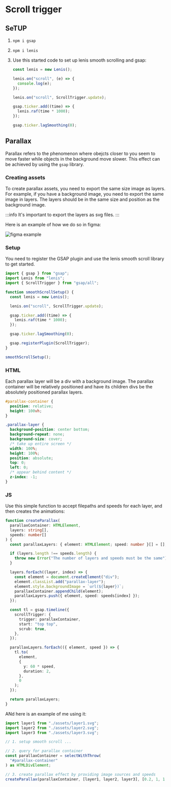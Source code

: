 # Scroll trigger

## SeTUP

1. `npm i gsap`
2. `npm i lenis`
3. Use this started code to set up lenis smooth scrolling and gsap:

   ```ts
   const lenis = new Lenis();

   lenis.on("scroll", (e) => {
     console.log(e);
   });

   lenis.on("scroll", ScrollTrigger.update);

   gsap.ticker.add((time) => {
     lenis.raf(time * 1000);
   });

   gsap.ticker.lagSmoothing(0);
   ```

## Parallax

Parallax refers to the phenomenon where obejcts closer to you seem to move faster while objects in the background move slower. This effect can be achieved by using the `gsap` library.

### Creating assets

To create parallax assets, you need to export the same size image as layers. For example, if you have a background image, you need to export the same image in layers. The layers should be in the same size and position as the background image.

:::info
It's important to export the layers as svg files.
:::

Here is an example of how we do so in figma:

![figma example](https://www.webpagescreenshot.info/image-url/abS2HJqOY)

### Setup

You need to register the GSAP plugin and use the lenis smooth scroll library to get started.

```ts
import { gsap } from "gsap";
import Lenis from "lenis";
import { ScrollTrigger } from "gsap/all";

function smoothScrollSetup() {
  const lenis = new Lenis();

  lenis.on("scroll", ScrollTrigger.update);

  gsap.ticker.add((time) => {
    lenis.raf(time * 1000);
  });

  gsap.ticker.lagSmoothing(0);

  gsap.registerPlugin(ScrollTrigger);
}

smoothScrollSetup();
```

### HTML

Each parallax layer will be a div with a background image. The parallax container will be relatively positioned and have its children divs be the absolutely positioned parallax layers.

```css
#parallax-container {
  position: relative;
  height: 100vh;
}

.parallax-layer {
  background-position: center bottom;
  background-repeat: none;
  background-size: cover;
  /* take up entire screen */
  width: 100%;
  height: 100%;
  position: absolute;
  top: 0;
  left: 0;
  /* appear behind content */
  z-index: -1;
}
```

### JS

Use this simple function to accept filepaths and speeds for each layer, and then creates the animations:

```ts
function createParallax(
  parallaxContainer: HTMLElement,
  layers: string[],
  speeds: number[]
) {
  const parallaxLayers: { element: HTMLElement; speed: number }[] = [];

  if (layers.length !== speeds.length) {
    throw new Error("The number of layers and speeds must be the same");
  }

  layers.forEach((layer, index) => {
    const element = document.createElement("div");
    element.classList.add("parallax-layer");
    element.style.backgroundImage = `url(${layer})`;
    parallaxContainer.appendChild(element);
    parallaxLayers.push({ element, speed: speeds[index] });
  });

  const tl = gsap.timeline({
    scrollTrigger: {
      trigger: parallaxContainer,
      start: "top top",
      scrub: true,
    },
  });

  parallaxLayers.forEach(({ element, speed }) => {
    tl.to(
      element,
      {
        y: 60 * speed,
        duration: 2,
      },
      0
    );
  });

  return parallaxLayers;
}
```

ANd here is an example of me using it:

```ts
import layer1 from "./assets/layer1.svg";
import layer2 from "./assets/layer2.svg";
import layer3 from "./assets/layer3.svg";

// 1. setup smooth scroll ...

// 2. query for parallax container
const parallaxContainer = selectWithThrow(
  "#parallax-container"
) as HTMLDivElement;

// 3. create parallax effect by providing image sources and speeds
createParallax(parallaxContainer, [layer1, layer2, layer3], [0.2, 1, 1.5]);
```
